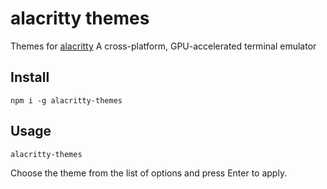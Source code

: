 # alacritty themes
Themes for [alacritty](https://github.com/alacritty/alacritty)  A cross-platform, GPU-accelerated terminal emulator 


## Install

```
npm i -g alacritty-themes
```

## Usage

```
alacritty-themes
```

Choose the theme from the list of options and press Enter to apply.

